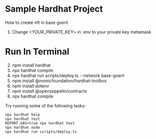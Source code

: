# Sample Hardhat Project

How to create nft in base goerli

1. Change <YOUR_PRIVATE_KEY> in .env to your private key metamask

# Run In Terminal
2. npm install hardhat
3. npx hardhat compile
4. npx hardhat run scripts/deploy.ts --network base-goerli
5. npm install @nomicfoundation/hardhat-toolbox
6. npm install dotenv
7. npm install @openzeppelin/contracts
8. npx hardhat compile

Try running some of the following tasks:

```shell
npx hardhat help
npx hardhat test
REPORT_GAS=true npx hardhat test
npx hardhat node
npx hardhat run scripts/deploy.ts
```
